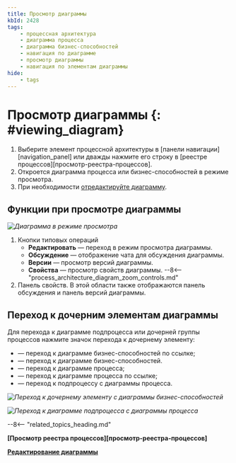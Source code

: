 ```yaml
---
title: Просмотр диаграммы
kbId: 2428
tags:
    - процессная архитектура
    - диаграмма процесса
    - диаграмма бизнес-способностей
    - навигация по диаграмме
    - просмотр диаграммы
    - навигация по элементам диаграммы
hide:
    - tags
---
```


# Просмотр диаграммы {: #viewing_diagram}

1. Выберите элемент процессной архитектуры в [панели навигации][navigation_panel] или дважды нажмите его строку в [реестре процессов][просмотр-реестра-процессов].
2. Откроется диаграмма процесса или бизнес-способностей в режиме просмотра.
3. При необходимости [отредактируйте диаграмму](edit_diagram.md).

## Функции при просмотре диаграммы

*![Диаграмма в режиме просмотра](process_architecture_modeling_view_diagram.png)*

1. Кнопки типовых операций
    * **Редактировать** <i class="fa-light fa-pen-nib"></i> — переход в режим просмотра диаграммы.
    * **Обсуждение** <i class="fa-light fa-comment-dots"></i> — отображение чата для обсуждения диаграммы.
    * **Версии** <i class="fa-light fa-code-branch"></i> — просмотр версий диаграммы.
    * **Свойства** <i class="fa-light fa-sidebar-flip"></i> — просмотр свойств диаграммы.
--8<-- "process_architecture_diagram_zoom_controls.md"
4. Панель свойств. В этой области также отображаются панель обсуждения и панель версий диаграммы.

<!--navigating-to-child-start-->

## Переход к дочерним элементам диаграммы

Для перехода к диаграмме подпроцесса или дочерней группы процессов нажмите значок перехода к дочернему элементу:

* <i class="fa-light fa-diagram-subtask"></i> <i class="fa-light fa-square-plus"></i> — переход к диаграмме бизнес-способностей по ссылке;
* <i class="fa-light fa-list-tree"></i> <i class="fa-light fa-square-plus"></i> — переход к диаграмме бизнес-способностей.
* <i class="fa-light fa-diagram-nested"></i> — переход к диаграмме процесса;
* <i class="fa-light fa-code-compare"></i> — переход к диаграмме процесса по ссылке;
* <i class="fa-light fa-square-plus"></i> — переход к подпроцессу с диаграммы процесса.

*![Переход к дочернему элементу с диаграммы бизнес-способностей](img/diagram_navigating_to_child_element.png)*

*![Переход к диаграмме подпроцесса с диаграммы процесса](img/diagram_navigating_to_subprocess.png)*

<!--navigating-to-child-end-->

--8<-- "related_topics_heading.md"

**[Просмотр реестра процессов][просмотр-реестра-процессов]**

**[Редактирование диаграммы](edit_diagram.md)**
